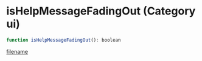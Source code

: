 # isHelpMessageFadingOut (Category ui)

```js
function isHelpMessageFadingOut(): boolean
```

[filename](isHelpMessageFadingOut_m.md ':include')